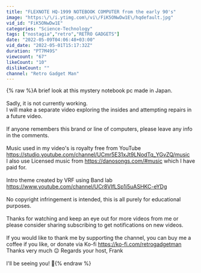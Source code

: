 ```yaml
---
title: "FLEXNOTE HQ-1999 NOTEBOOK COMPUTER from the early 90's"
image: "https:\/\/i.ytimg.com\/vi\/FiK5ONwDw1E\/hqdefault.jpg"
vid_id: "FiK5ONwDw1E"
categories: "Science-Technology"
tags: ["nostagia","retro","RETRO GADGETS"]
date: "2022-05-09T04:06:48+03:00"
vid_date: "2022-05-01T15:17:32Z"
duration: "PT7M49S"
viewcount: "67"
likeCount: "10"
dislikeCount: ""
channel: "Retro Gadget Man"
---
```

{% raw %}A brief look at this mystery notebook pc made in Japan.<br /><br />Sadly, it is not currently working.<br />I will make a separate video exploring the insides and attempting repairs in a future video.<br /><br />If anyone remembers this brand or line of computers, please leave any info in the comments.<br /><br />Music used in my video's is royalty free from YouTube <a rel="nofollow" target="blank" href="https://studio.youtube.com/channel/UCmr5E31xJt9LNodTq_YGvZQ/music">https://studio.youtube.com/channel/UCmr5E31xJt9LNodTq_YGvZQ/music</a>  <br />I also use Licensed music from <a rel="nofollow" target="blank" href="https://danosongs.com/#music">https://danosongs.com/#music</a> which I have paid for.<br /><br />Intro theme created by VRF using Band lab<br /><a rel="nofollow" target="blank" href="https://www.youtube.com/channel/UCr8VlfLSp1i5uASHKC-eYDg">https://www.youtube.com/channel/UCr8VlfLSp1i5uASHKC-eYDg</a><br /><br />No copyright infringement is intended, this is all purely for educational purposes.<br /><br />Thanks for watching and keep an eye out for more videos from me or please consider sharing subscribing to get notifications on new videos.  <br /><br />If you would like to thank me by supporting the channel, you can buy me a coffee if you like, or donate via Ko-fi  <a rel="nofollow" target="blank" href="https://ko-fi.com/retrogadgetman">https://ko-fi.com/retrogadgetman</a><br />Thanks very much 😉  Regards your host, Frank <br /><br />I'll be seeing you! 🙂{% endraw %}
